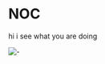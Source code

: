 # NOC


hi i see what you are doing 

![-](https://www.meme-arsenal.com/memes/5d113f1130363bb0c2e4e39567ecc501.jpg)